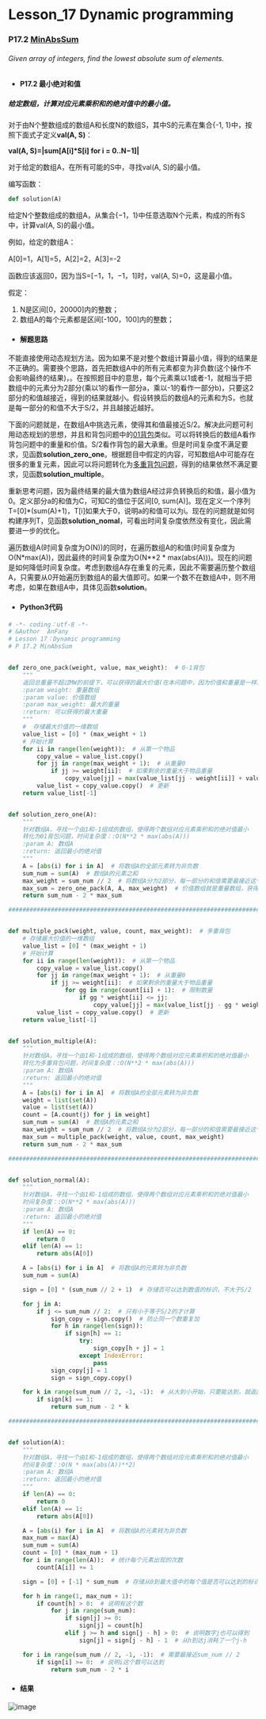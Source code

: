 # Lesson_17 Dynamic programming  

### P17.2 [MinAbsSum](https://app.codility.com/programmers/lessons/17-dynamic_programming/min_abs_sum/) 

###### Given array of integers, find the lowest absolute sum of elements.

* #### P17.2  最小绝对和值

##### 给定数组，计算对应元素乘积和的绝对值中的最小值。

对于由N个整数组成的数组A和长度N的数组S，其中S的元素在集合{-1, 1}中，按照下面式子定义**val(A, S)**：

**val(A, S)=|sum[A[i]\*S[i] for i = 0..N−1]|**


对于给定的数组A，在所有可能的S中，寻找val(A, S)的最小值。

编写函数：
```python
def solution(A)
```

给定N个整数组成的数组A，从集合{−1，1}中任意选取N个元素，构成的所有S中，计算val(A, S)的最小值。

例如，给定的数组A：

A[0]=1，A[1]=5，A[2]=2，A[3]=-2

函数应该返回0，因为当S=[−1，1，−1，1]时，val(A, S)=0，这是最小值。

假定：
  1. N是区间[0，20000]内的整数；
  2. 数组A的每个元素都是区间[-100，100]内的整数；

* #### 解题思路

不能直接使用动态规划方法。因为如果不是对整个数组计算最小值，得到的结果是不正确的。需要换个思路，首先把数组A中的所有元素都变为非负数(这个操作不会影响最终的结果)，。在按照题目中的意思，每个元素乘以1或者-1，就相当于把数组中的元素分为2部分(乘以1的看作一部分a，乘以-1的看作一部分b)，只要这2部分的和值越接近，得到的结果就越小。假设转换后的数组A的元素和为S，也就是每一部分的和值不大于S/2，并且越接近越好。

下面的问题就是，在数组A中挑选元素，使得其和值最接近S/2。解决此问题可利用动态规划的思想，并且和背包问题中的[01背包](https://mp.weixin.qq.com/s/CxJ_bB-1y3AxBVReO2YK5A)类似。可以将转换后的数组A看作背包问题中的重量和价值。S/2看作背包的最大承重。但是时间复杂度不满足要求，见函数**solution_zero_one**。根据题目中假定的内容，可知数组A中可能存在很多的重复元素，因此可以将问题转化为[多重背包问题](https://mp.weixin.qq.com/s/CxJ_bB-1y3AxBVReO2YK5A)，得到的结果依然不满足要求，见函数**solution_multiple**。

重新思考问题，因为最终结果的最大值为数组A经过非负转换后的和值，最小值为0。定义部分a的和值为C，可知C的值位于区间[0, sum(A)]。现在定义一个序列T=[0]\*(sum(A)+1)，T[i]如果大于0，说明a的和值可以为i。现在的问题就是如何构建序列T，见函数**solution_nomal**，可看出时间复杂度依然没有变化，因此需要进一步的优化。

遍历数组A(时间复杂度为O(N))的同时，在遍历数组A的和值(时间复杂度为O(N\*max(A))，因此最终的时间复杂度为O(N\*\*2 \* max(abs(A)))。现在的问题是如何降低时间复杂度。考虑到数组A存在重复的元素，因此不需要遍历整个数组A，只需要从0开始遍历到数组A的最大值即可。如果一个数不在数组A中，则不用考虑，如果在数组A中，具体见函数**solution**。


* #### Python3代码

```python
# -*- coding：utf-8 -*-
# &Author  AnFany
# Lesson 17：Dynamic programming
# P 17.2 MinAbsSum


def zero_one_pack(weight, value, max_weight):  # 0-1背包
    """
    返回总重量不超过MW的前提下，可以获得的最大价值(在本问题中，因为价值和重量是一样的，因此也可看作获得最接近MW的重量)
    :param weight: 重量数组
    :param value: 价值数组
    :param max_weight: 最大的重量
    :return: 可以获得的最大重量
    """
    #  存储最大价值的一维数组
    value_list = [0] * (max_weight + 1)
    # 开始计算
    for ii in range(len(weight)):  # 从第一个物品
        copy_value = value_list.copy()
        for jj in range(max_weight + 1):  # 从重量0
            if jj >= weight[ii]:  # 如果剩余的重量大于物品重量
                copy_value[jj] = max(value_list[jj - weight[ii]] + value[ii], value_list[jj])  # 选中第ii个物品和不选中，取大的
        value_list = copy_value.copy()  # 更新
    return value_list[-1]


def solution_zero_one(A):
    """
    针对数组A，寻找一个由1和-1组成的数组，使得两个数组对应元素乘积和的绝对值最小
    转化为01背包问题，时间复杂度：:O(N**2 * max(abs(A)))
    :param A: 数组A
    :return: 返回最小的绝对值
    """
    A = [abs(i) for i in A]  # 将数组A的全部元素转为非负数
    sum_num = sum(A)  # 数组A的元素之和
    max_weight = sum_num // 2  # 将数组A分为2部分，每一部分的和值需要最接近这个值
    max_sum = zero_one_pack(A, A, max_weight)  # 价值数组就是重量数组，获得最大价值就是获得最接近max_weight的最大重量
    return sum_num - 2 * max_sum

################################################################################


def multiple_pack(weight, value, count, max_weight):  # 多重背包
    # 存储最大价值的一维数组
    value_list = [0] * (max_weight + 1)
    # 开始计算
    for ii in range(len(weight)):  # 从第一个物品
        copy_value = value_list.copy()
        for jj in range(max_weight + 1):  # 从重量0
            if jj >= weight[ii]:  # 如果剩余的重量大于物品重量
                for gg in range(count[ii] + 1):  # 限制数量
                    if gg * weight[ii] <= jj:
                        copy_value[jj] = max(value_list[jj - gg * weight[ii]] + gg * value[ii], copy_value[jj])
        value_list = copy_value.copy()  # 更新
    return value_list[-1]


def solution_multiple(A):
    """
    针对数组A，寻找一个由1和-1组成的数组，使得两个数组对应元素乘积和的绝对值最小
    转化为多重背包问题，时间复杂度：:O(N**2 * max(abs(A)))
    :param A: 数组A
    :return: 返回最小的绝对值
    """
    A = [abs(i) for i in A]  # 将数组A的全部元素转为非负数
    weight = list(set(A))
    value = list(set(A))
    count = [A.count(j) for j in weight]
    sum_num = sum(A)  # 数组A的元素之和
    max_weight = sum_num // 2  # 将数组A分为2部分，每一部分的和值需要最接近这个值
    max_sum = multiple_pack(weight, value, count, max_weight)
    return sum_num - 2 * max_sum

#########################################################################


def solution_normal(A):
    """
    针对数组A，寻找一个由1和-1组成的数组，使得两个数组对应元素乘积和的绝对值最小
    时间复杂度：:O(N**2 * max(abs(A)))
    :param A: 数组A
    :return: 返回最小的绝对值
    """
    if len(A) == 0:
        return 0
    elif len(A) == 1:
        return abs(A[0])

    A = [abs(i) for i in A]  # 将数组A的元素转为非负数
    sum_num = sum(A)

    sign = [0] * (sum_num // 2 + 1)  # 存储否可以达到数值的标识，不大于S/2

    for j in A:
        if j <= sum_num // 2:  # 只有小于等于S/2的才计算
            sign_copy = sign.copy()  # 防止同一个数重复加
            for h in range(len(sign)):
                if sign[h] == 1:
                    try:
                        sign_copy[h + j] = 1
                    except IndexError:
                        pass
            sign_copy[j] = 1
            sign = sign_copy.copy()

    for k in range(sum_num // 2, -1, -1):  # 从大到小开始，只要能达到，就返回
        if sign[k] == 1:
            return sum_num - 2 * k

################################################################################


def solution(A):
    """
    针对数组A，寻找一个由1和-1组成的数组，使得两个数组对应元素乘积和的绝对值最小
    时间复杂度：:O(N * max(abs(A))**2)
    :param A: 数组A
    :return: 返回最小的绝对值
    """
    if len(A) == 0:
        return 0
    elif len(A) == 1:
        return abs(A[0])

    A = [abs(i) for i in A]  # 将数组A的元素转为非负数
    max_num = max(A)
    sum_num = sum(A)
    count = [0] * (max_num + 1)
    for i in range(len(A)):  # 统计每个元素出现的次数
        count[A[i]] += 1

    sign = [0] + [-1] * sum_num  # 存储从0到最大值中的每个值是否可以达到的标识

    for h in range(1, max_num + 1):
        if count[h] > 0:  # 说明有这个数
            for j in range(sum_num):
                if sign[j] >= 0:
                    sign[j] = count[h]
                elif j >= h and sign[j - h] > 0:  # 说明数字j也可以得到
                    sign[j] = sign[j - h] - 1  # 从h到达j消耗了一个j-h

    for i in range(sum_num // 2, -1, -1):  # 需要最接近sum_num // 2
        if sign[i] >= 0:  # 说明i这个数可以达到
            return sum_num - 2 * i
```

* #### 结果


![image](https://github.com/Anfany/Codility-Lessons-By-Python3/blob/master/L17_Dynamic%20programming/17.2.png)
